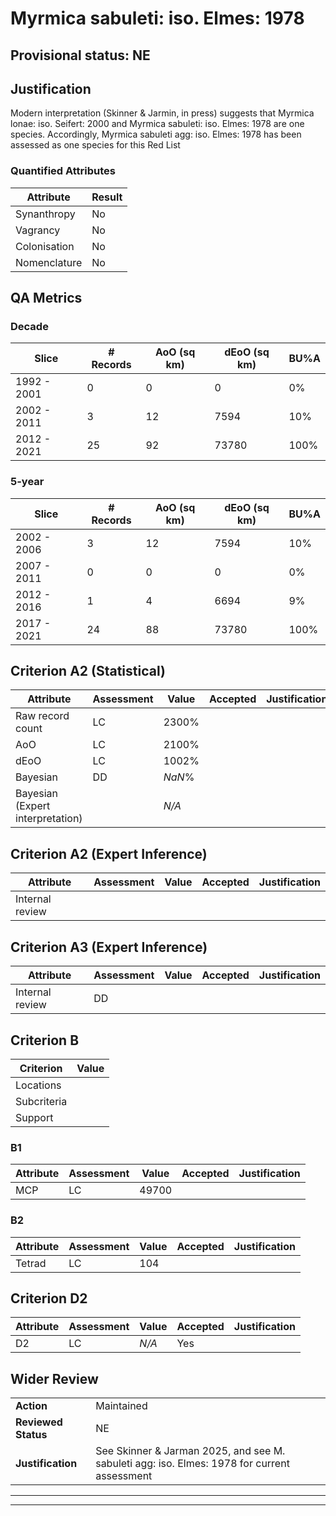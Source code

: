 # Myrmica sabuleti: iso. Elmes: 1978
## Provisional status: NE

## Justification
Modern interpretation (Skinner & Jarmin, in press) suggests that Myrmica lonae: iso. Seifert: 2000 and Myrmica sabuleti: iso. Elmes: 1978 are one species. Accordingly, Myrmica sabuleti agg: iso. Elmes: 1978 has been assessed as one species for this Red List
### Quantified Attributes
|Attribute|Result|
|---|---|
|Synanthropy|No|
|Vagrancy|No|
|Colonisation|No|
|Nomenclature|No|
## QA Metrics
### Decade
| Slice | # Records | AoO (sq km) | dEoO (sq km) |BU%A |
|---|---|---|---|---|
|1992 - 2001|0|0|0|0%|
|2002 - 2011|3|12|7594|10%|
|2012 - 2021|25|92|73780|100%|
### 5-year
| Slice | # Records | AoO (sq km) | dEoO (sq km) |BU%A |
|---|---|---|---|---|
|2002 - 2006|3|12|7594|10%|
|2007 - 2011|0|0|0|0%|
|2012 - 2016|1|4|6694|9%|
|2017 - 2021|24|88|73780|100%|
## Criterion A2 (Statistical)
|Attribute|Assessment|Value|Accepted|Justification
|---|---|---|---|---|
|Raw record count|LC|2300%|||
|AoO|LC|2100%|||
|dEoO|LC|1002%|||
|Bayesian|DD|*NaN*%|||
|Bayesian (Expert interpretation)||*N/A*|||
## Criterion A2 (Expert Inference)
|Attribute|Assessment|Value|Accepted|Justification
|---|---|---|---|---|
|Internal review|||||
## Criterion A3 (Expert Inference)
|Attribute|Assessment|Value|Accepted|Justification
|---|---|---|---|---|
|Internal review|DD||||
## Criterion B
|Criterion| Value|
|---|---|
|Locations||
|Subcriteria||
|Support||
### B1
|Attribute|Assessment|Value|Accepted|Justification
|---|---|---|---|---|
|MCP|LC|49700|||
### B2
|Attribute|Assessment|Value|Accepted|Justification
|---|---|---|---|---|
|Tetrad|LC|104|||
## Criterion D2
|Attribute|Assessment|Value|Accepted|Justification
|---|---|---|---|---|
|D2|LC|*N/A*|Yes||
## Wider Review
|  |  |
|---|---|
|**Action**|Maintained|
|**Reviewed Status**|NE|
|**Justification**|See Skinner & Jarman 2025, and see M. sabuleti agg: iso. Elmes: 1978 for current assessment|
---
 ---
 <br><br>
 
